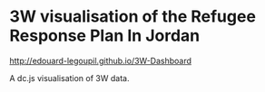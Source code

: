 3W visualisation of the Refugee Response Plan In Jordan
==============

http://edouard-legoupil.github.io/3W-Dashboard

A dc.js visualisation of 3W data.
